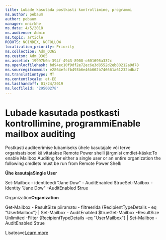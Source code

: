 ```yaml
---
title: Lubade kasutada postkasti kontrollimine, programmi
ms.author: pebaum
author: pebaum
manager: mnirkhe
ms.date: 4/5/2018
ms.audience: Admin
ms.topic: article
ROBOTS: NOINDEX, NOFOLLOW
localization_priority: Priority
ms.collection: Adm_O365
ms.custom: Adm_O365
ms.assetid: 19997b0a-394f-4943-8908-c601696a332c
ms.openlocfilehash: bd94ec10f9df2e72ec6e3d8552d2eb80212a9d78
ms.sourcegitcommit: e2864efcfb493b6e46b662b746661a61232bdba7
ms.translationtype: MT
ms.contentlocale: et-EE
ms.lasthandoff: 01/24/2019
ms.locfileid: "29500278"
---
```

# <a name="enable-mailbox-auditing"></a><span data-ttu-id="72863-102">Lubade kasutada postkasti kontrollimine, programmi</span><span class="sxs-lookup"><span data-stu-id="72863-102">Enable mailbox auditing</span></span>

<span data-ttu-id="72863-103">Postkasti auditeerimise lubamiseks ühele kasutajale või terve organisatsiooni käivitatakse Remote Power shelli järgmisi cmdlet-käske:</span><span class="sxs-lookup"><span data-stu-id="72863-103">To enable Mailbox Auditing for either a single user or an entire organization the following cmdlets must be run from Remote Power Shell:</span></span>
  
 <span data-ttu-id="72863-104">**Ühe kasutaja**</span><span class="sxs-lookup"><span data-stu-id="72863-104">**Single User**</span></span>
  
<span data-ttu-id="72863-105">Set-Mailbox - identiteedi "Jane Dow" - AuditEnabled $true</span><span class="sxs-lookup"><span data-stu-id="72863-105">Set-Mailbox -Identity "Jane Dow" -AuditEnabled $true</span></span>
  
 <span data-ttu-id="72863-106">Organization</span><span class="sxs-lookup"><span data-stu-id="72863-106">**Organization**</span></span>
  
<span data-ttu-id="72863-107">Get-Mailbox - ResultSize piiramatu - filtreerida {RecipientTypeDetails - eq "UserMailbox"} | Set-Mailbox - AuditEnabled $true</span><span class="sxs-lookup"><span data-stu-id="72863-107">Get-Mailbox -ResultSize Unlimited -Filter {RecipientTypeDetails -eq "UserMailbox"} | Set-Mailbox -AuditEnabled $true</span></span>
  
<span data-ttu-id="72863-108">Lisateave</span><span class="sxs-lookup"><span data-stu-id="72863-108">[Learn more](https://support.office.com/article/aaca8987-5b62-458b-9882-c28476a66918)</span></span>
  

